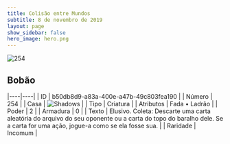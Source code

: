 ```yaml
---
title: Colisão entre Mundos
subtitle: 8 de novembro de 2019
layout: page
show_sidebar: false
hero_image: hero.png
---
```


![254](https://cdn.keyforgegame.com/media/card_front/pt/452_254_P8RR2MR4WJH4_pt.png)

## Bobão

|----|----|
| ID | b50db8d9-a83a-400e-a47b-49c803fea190 |
| Número | 254 |
| Casa | ![Shadows](https://archonarcana.com/images/thumb/e/ee/Shadows.png/22px-Shadows.png "Sombras") |
| Tipo | Criatura |
| Atributos | Fada • Ladrão |
| Poder | 2 |
| Armadura | 0 |
| Texto | Elusivo. Coleta: Descarte uma carta aleatória do arquivo do seu oponente ou a carta do topo do baralho dele. Se a carta for uma ação, jogue-a como se ela fosse sua. |
| Raridade | Incomum |
